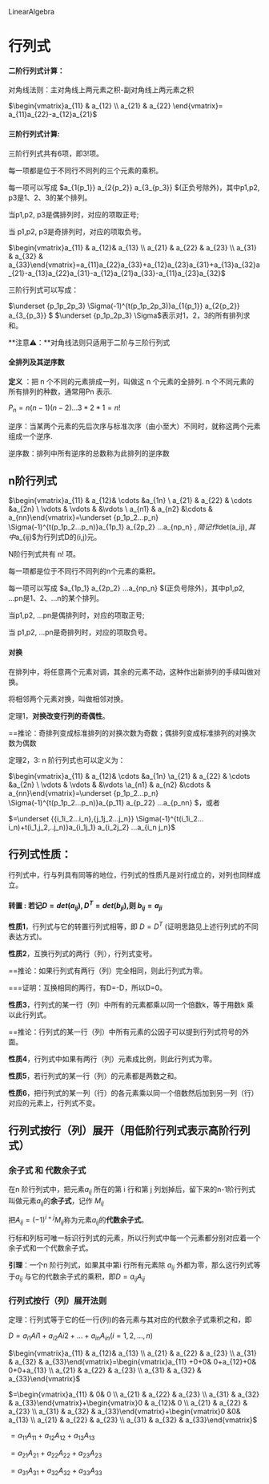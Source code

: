  LinearAlgebra
 
# 行列式

#### 二阶行列式计算：

对角线法则：主对角线上两元素之积-副对角线上两元素之积

$\begin{vmatrix}a_{11} & a_{12} \\ a_{21} & a_{22} \end{vmatrix}= a_{11}a_{22}-a_{12}a_{21}$

#### 三阶行列式计算:

三阶行列式共有6项，即3!项。

每一项都是位于不同行不同列的三个元素的乘积。

每一项可以写成 $a_{1{p_1}} a_{2{p_2}} a_{3_{p_3}} $(正负号除外)，其中p1,p2, p3是1、2、3的某个排列。

当p1,p2, p3是偶排列时，对应的项取正号;

当 p1,p2, p3是奇排列时，对应的项取负号。	

$\begin{vmatrix}a_{11} & a_{12}& a_{13} \\ a_{21} & a_{22} & a_{23} \\ a_{31} & a_{32} & a_{33}\end{vmatrix}=a_{11}a_{22}a_{33}+a_{12}a_{23}a_{31}+a_{13}a_{32}a_{21}-a_{13}a_{22}a_{31}-a_{12}a_{21}a_{33}-a_{11}a_{23}a_{32}$

三阶行列式可以写成：

$\underset {p_1p_2p_3} \Sigma(-1)^{t(p_1p_2p_3)}a_{1{p_1}} a_{2{p_2}} a_{3_{p_3}} $  $\underset {p_1p_2p_3} \Sigma$表示对1，2，3的所有排列求和。

**注意⚠️：**对角线法则只适用于二阶与三阶行列式

#### 全排列及其逆序数

**定义** ：把 n 个不同的元素排成一列，叫做这 n 个元素的全排列. n 个不同元素的所有排列的种数，通常用Pn 表示.

$P_n =  n(n-1)(n-2)… 3*2*1 = n!$

逆序：当某两个元素的先后次序与标准次序（由小至大）不同时，就称这两个元素组成一个逆序.

逆序数：排列中所有逆序的总数称为此排列的逆序数

## n阶行列式

$\begin{vmatrix}a_{11} & a_{12}& \cdots &a_{1n} \\ a_{21} & a_{22} & \cdots &a_{2n} \\ \vdots & \vdots &  &\vdots \\ a_{n1} & a_{n2} &\cdots & a_{nn}\end{vmatrix}=\underset {p_1p_2...p_n} \Sigma(-1)^{t(p_1p_2...p_n)}a_{1p_1} a_{2p_2} …a_{np_n}  $,简记作$det(a_ij)$,其中$a_{ij}$为行列式D的(i,j)元。

N阶行列式共有 n! 项。

每一项都是位于不同行不同列的n个元素的乘积。

每一项可以写成 $a_{1p_1} a_{2p_2} …a_{np_n} $(正负号除外)，其中p1,p2, ...pn是1、2、...n的某个排列。

当p1,p2, ...pn是偶排列时，对应的项取正号;

当 p1,p2, ...pn是奇排列时，对应的项取负号。

#### 对换

在排列中，将任意两个元素对调，其余的元素不动，这种作出新排列的手续叫做对换。

将相邻两个元素对换，叫做相邻对换。

定理1，**对换改变行列的奇偶性**。

==推论：奇排列变成标准排列的对换次数为奇数；偶排列变成标准排列的对换次数为偶数

定理2，3: n 阶行列式也可以定义为：

$\begin{vmatrix}a_{11} & a_{12}& \cdots &a_{1n} \\a_{21} & a_{22} & \cdots &a_{2n} \\ \vdots & \vdots &  &\vdots \\a_{n1} & a_{n2} &\cdots & a_{nn}\end{vmatrix}=\underset {p_1p_2...p_n} \Sigma(-1)^{t(p_1p_2...p_n)}a_{p_11} a_{p_22} …a_{p_nn}  $，或者

$=\underset {{i_1i_2…i_n},{j_1j_2…j_n}} \Sigma(-1)^{t(i_1i_2…i_n)+t(i_1,j_2,..j_n)}a_{i_1j_1} a_{i_2j_2} …a_{i_n j_n}$

## 行列式性质：

行列式中，行与列具有同等的地位，行列式的性质凡是对行成立的，对列也同样成立。

#### 转置 : **若记$D = det(a_{ij}),D^T = det(b_{ji})$,则 $b_{ij} = a_{ji}$**

**性质1**，行列式与它的转置行列式相等，即 $D = D^T$ (证明思路见上述行列式的不同表达方式)。

**性质2**，互换行列式的两行（列），行列式变号。

==推论：如果行列式有两行（列）完全相同，则此行列式为零。

===证明：互换相同的两行，有D=-D，所以D=0。

**性质3**，行列式的某一行（列）中所有的元素都乘以同一个倍数k，等于用数k 乘以此行列式。

==推论：行列式的某一行（列）中所有元素的公因子可以提到行列式符号的外面。

**性质4**，行列式中如果有两行（列）元素成比例，则此行列式为零。

**性质5**，若行列式的某一行（列）的元素都是两数之和。

**性质6**，把行列式的某一列（行）的各元素乘以同一个倍数然后加到另一列（行）对应的元素上，行列式不变。

## 行列式按行（列）展开（用低阶行列式表示高阶行列式）

### 余子式 和 代数余子式

在n 阶行列式中，把元素$a_{ij}$ 所在的第 i 行和第 j 列划掉后，留下来的n-1阶行列式叫做元素$a_{ij}$的**余子式**，记作 $M_{ij}$ 

把$A_{ij}=(-1)^{i+j}M_{ij}$称为元素$a_{ij}$的**代数余子式**。

行标和列标可唯一标识行列式的元素，所以行列式中每一个元素都分别对应着一个余子式和一个代数余子式。

**引理**：一个n 阶行列式，如果其中第i 行所有元素除 $a_{ij}$ 外都为零，那么这行列式等于$a_{ij}$ 与它的代数余子式的乘积，即$D = a_{ij} A_{ij}$ 

### 行列式按行（列）展开法则

定理：行列式等于它的任一行(列)的各元素与其对应的代数余子式乘积之和，即

$D=a_{i1}A{i1} +a_{i2}A{i2}+ …+a_{in}A_{in}(i = 1,2,…,n)$	

$\begin{vmatrix}a_{11} & a_{12}& a_{13} \\ a_{21} & a_{22} & a_{23} \\ a_{31} & a_{32} & a_{33}\end{vmatrix}=\begin{vmatrix}a_{11} +0+0& 0+a_{12}+0& 0+0+a_{13} \\ a_{21} & a_{22} & a_{23} \\ a_{31} & a_{32} & a_{33}\end{vmatrix}$

$=\begin{vmatrix}a_{11} & 0& 0 \\ a_{21} & a_{22} & a_{23} \\ a_{31} & a_{32} & a_{33}\end{vmatrix}+\begin{vmatrix}0 & a_{12}& 0 \\ a_{21} & a_{22} & a_{23} \\ a_{31} & a_{32} & a_{33}\end{vmatrix}+\begin{vmatrix}0 &0& a_{13} \\ a_{21} & a_{22} & a_{23} \\ a_{31} & a_{32} & a_{33}\end{vmatrix}$

$=a_{11}A_{11}+a_{12}A_{12}+a_{13}A_{13}$

$=a_{21}A_{21}+a_{22}A_{22}+a_{23}A_{23}$

$=a_{31}A_{31}+a_{32}A_{32}+a_{33}A_{33}$

